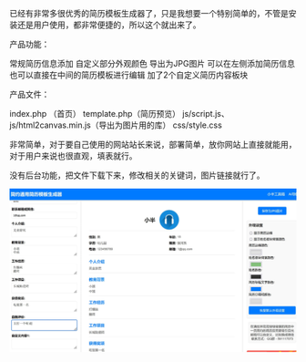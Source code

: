 已经有非常多很优秀的简历模板生成器了，只是我想要一个特别简单的，不管是安装还是用户使用，都非常便捷的，所以这个就出来了。

产品功能：

常规简历信息添加
自定义部分外观颜色
导出为JPG图片
可以在左侧添加简历信息
也可以直接在中间的简历模板进行编辑
加了2个自定义简历内容板块

产品文件：

index.php （首页）
template.php（简历预览）
js/script.js、js/html2canvas.min.js（导出为图片用的库）
css/style.css

非常简单，对于要自己使用的网站站长来说，部署简单，放你网站上直接就能用，对于用户来说也很直观，填表就行。

没有后台功能，把文件下载下来，修改相关的关键词，图片链接就行了。

![A sample image](2024-08-24_16-40-50.jpg)
